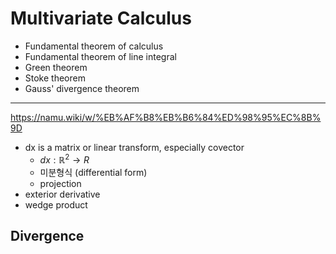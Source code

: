 # Multivariate Calculus

- Fundamental theorem of calculus
- Fundamental theorem of line integral
- Green theorem
- Stoke theorem
- Gauss' divergence theorem

---

https://namu.wiki/w/%EB%AF%B8%EB%B6%84%ED%98%95%EC%8B%9D

- dx is a matrix or linear transform, especially covector
  - $dx: \mathbb{R}^2 \to R$
  - 미분형식 (differential form)
  - projection
- exterior derivative
- wedge product

## Divergence
